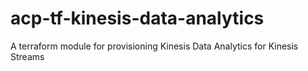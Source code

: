 # acp-tf-kinesis-data-analytics
A terraform module for provisioning Kinesis Data Analytics for Kinesis Streams
